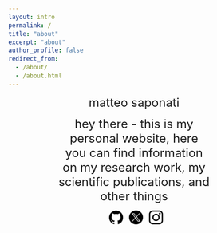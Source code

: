 ```yaml
---
layout: intro
permalink: /
title: "about"
excerpt: "about"
author_profile: false
redirect_from: 
  - /about/
  - /about.html
---
```


<div style="margin-right: 100px;">
<div style="margin-left: 100px;">

<font size="5"> <p style="text-align: center;"> matteo saponati </p></font> 

<font size="5"> <p style="text-align: center;">hey there - this is my personal website, here you can find information on my research work, my scientific publications, and other things</p></font> 

<p style="text-align: center;">
 <a href="https://github.com/matteosaponati" target="_blank"><span style="display: inline-block; vertical-align: middle; margin-left: 8px;"><img src="/images/general/github_icon.png" alt="Icon" style="width: 2em; height: 2em;"></span></a>
  <a href="https://twitter.com/matteosaponati" target="_blank"><span style="display: inline-block; vertical-align: middle; margin-left: 8px;"><img src="/images/general/x_icon.png" alt="Icon" style="width: 2em; height: 2em;"></span></a>
   <a href="https://www.instagram.com/matteosaponati/" target="_blank"><span style="display: inline-block; vertical-align: middle; margin-left: 8px;"><img src="/images/general/instagram_icon.png" alt="Icon" style="width: 2em; height: 2em;"></span></a>  
</p>

